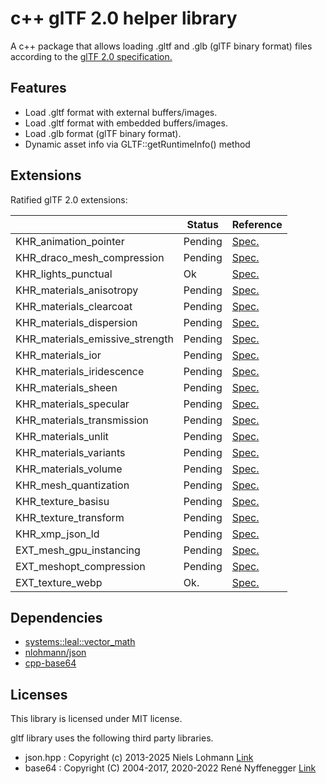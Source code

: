 # c++ glTF 2.0 helper library

A c++ package that allows loading .gltf and .glb (glTF binary format) files according to the [glTF 2.0 specification.](https://registry.khronos.org/glTF/specs/2.0/glTF-2.0.html)

## Features

* Load .gltf format with external buffers/images.
* Load .gltf format with embedded buffers/images.
* Load .glb format (glTF binary format).
* Dynamic asset info via GLTF::getRuntimeInfo() method

## Extensions

Ratified glTF 2.0 extensions:

|                                 | Status  | Reference                                                                                                      |
|---------------------------------|---------|----------------------------------------------------------------------------------------------------------------|
| KHR_animation_pointer           | Pending | [Spec.](https://github.com/KhronosGroup/glTF/blob/main/extensions/2.0/Khronos/KHR_animation_pointer)           |
| KHR_draco_mesh_compression      | Pending | [Spec.](https://github.com/KhronosGroup/glTF/blob/main/extensions/2.0/Khronos/KHR_draco_mesh_compression)      |
| KHR_lights_punctual             | Ok      | [Spec.](https://github.com/KhronosGroup/glTF/blob/main/extensions/2.0/Khronos/KHR_lights_punctual)             |
| KHR_materials_anisotropy        | Pending | [Spec.](https://github.com/KhronosGroup/glTF/blob/main/extensions/2.0/Khronos/KHR_materials_anisotropy)        |
| KHR_materials_clearcoat         | Pending | [Spec.](https://github.com/KhronosGroup/glTF/blob/main/extensions/2.0/Khronos/KHR_materials_clearcoat)         |
| KHR_materials_dispersion        | Pending | [Spec.](https://github.com/KhronosGroup/glTF/blob/main/extensions/2.0/Khronos/KHR_materials_dispersion)        |
| KHR_materials_emissive_strength | Pending | [Spec.](https://github.com/KhronosGroup/glTF/blob/main/extensions/2.0/Khronos/KHR_materials_emissive_strength) |
| KHR_materials_ior               | Pending | [Spec.](https://github.com/KhronosGroup/glTF/blob/main/extensions/2.0/Khronos/KHR_materials_ior)               |
| KHR_materials_iridescence       | Pending | [Spec.](https://github.com/KhronosGroup/glTF/blob/main/extensions/2.0/Khronos/KHR_materials_iridescence)       |
| KHR_materials_sheen             | Pending | [Spec.](https://github.com/KhronosGroup/glTF/blob/main/extensions/2.0/Khronos/KHR_materials_sheen)             |
| KHR_materials_specular          | Pending | [Spec.](https://github.com/KhronosGroup/glTF/blob/main/extensions/2.0/Khronos/KHR_materials_specular)          |
| KHR_materials_transmission      | Pending | [Spec.](https://github.com/KhronosGroup/glTF/blob/main/extensions/2.0/Khronos/KHR_materials_transmission)      |
| KHR_materials_unlit             | Pending | [Spec.](https://github.com/KhronosGroup/glTF/blob/main/extensions/2.0/Khronos/KHR_materials_unlit)             |
| KHR_materials_variants          | Pending | [Spec.](https://github.com/KhronosGroup/glTF/blob/main/extensions/2.0/Khronos/KHR_materials_variants)          |
| KHR_materials_volume            | Pending | [Spec.](https://github.com/KhronosGroup/glTF/blob/main/extensions/2.0/Khronos/KHR_materials_volume)            |
| KHR_mesh_quantization           | Pending | [Spec.](https://github.com/KhronosGroup/glTF/blob/main/extensions/2.0/Khronos/KHR_mesh_quantization)           |
| KHR_texture_basisu              | Pending | [Spec.](https://github.com/KhronosGroup/glTF/blob/main/extensions/2.0/Khronos/KHR_texture_basisu)              |
| KHR_texture_transform           | Pending | [Spec.](https://github.com/KhronosGroup/glTF/blob/main/extensions/2.0/Khronos/KHR_texture_transform)           |
| KHR_xmp_json_ld                 | Pending | [Spec.](https://github.com/KhronosGroup/glTF/blob/main/extensions/2.0/Khronos/KHR_xmp_json_ld)                 |
| EXT_mesh_gpu_instancing         | Pending | [Spec.](https://github.com/KhronosGroup/glTF/blob/main/extensions/2.0/Vendor/EXT_mesh_gpu_instancing)          |
| EXT_meshopt_compression         | Pending | [Spec.](https://github.com/KhronosGroup/glTF/blob/main/extensions/2.0/Vendor/EXT_meshopt_compression)          |
| EXT_texture_webp                | Ok.     | [Spec.](https://github.com/KhronosGroup/glTF/blob/main/extensions/2.0/Vendor/EXT_texture_webp)                 |

## Dependencies

* [systems::leal::vector_math](https://github.com/rusoleal/vector_math)
* [nlohmann/json](https://github.com/nlohmann/json)
* [cpp-base64](https://github.com/ReneNyffenegger/cpp-base64)

## Licenses

This library is licensed under MIT license.

gltf library uses the following third party libraries.

* json.hpp : Copyright (c) 2013-2025 Niels Lohmann [Link](https://github.com/nlohmann/json)
* base64 : Copyright (C) 2004-2017, 2020-2022 René Nyffenegger [Link](https://github.com/ReneNyffenegger/cpp-base64)

